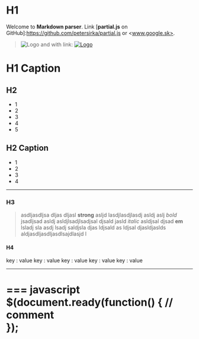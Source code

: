 # H1

Welcome to __Markdown parser__. Link [__partial.js__ on GitHub]:https://github.com/petersirka/partial.js or <www.google.sk>.

> ![Logo](http://www.partialjs.com/upload/icon.png#83x94) and with link: [![Logo](http://www.partialjs.com/upload/icon.png)](http://www.partialjs.com)

H1 Caption
==========

## H2

- 1
- 2
- 3
- 4
- 5

H2 Caption
----------

+ 1
+ 2
+ 3
+ 4

---

### H3

> asdljasdljsa dljas dljasl __strong__ asljd lasdjlasdjlasdj asldj aslj _bold_ jsadljsad
> asldj asldjlsadjlsadjsal djsald jasld *italic* asldjsal djsad **em** lsladj sla
> asdj lsadj saldjsla djas ldjsald as ldjsal djasldjaslds aldjasdljasdljasdlsajdlasjd l

#### H4

key        : value
key        : value
key        : value
key        : value
key        : value

***

=== javascript
$(document.ready(function() {
	// comment	
});
===